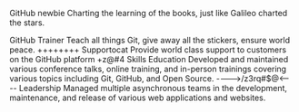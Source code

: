GitHub newbie
Charting the learning of the books, just like Galileo charted the stars.

GitHub Trainer
Teach all things Git, give away all the stickers, ensure world peace.
++++++++
Supportocat
Provide world class support to customers on the GitHub platform
+z@#4
Skills
Education
Developed and maintained various conference talks, online training, and in-person trainings covering various topics including Git, GitHub, and Open Source.
---->/z3rq#$@\<----
Leadership
Managed multiple asynchronous teams in the development, maintenance, and release of various web applications and websites.
